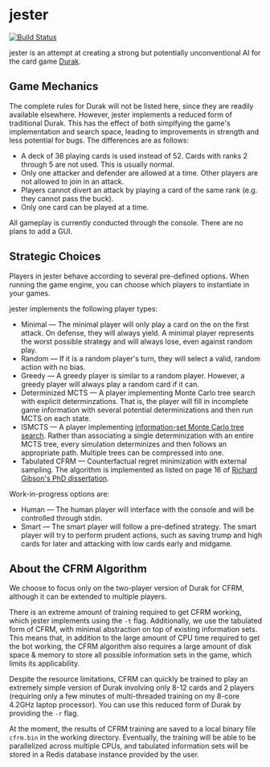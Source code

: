 # jester

[![Build Status](https://travis-ci.com/dmhacker/jester.svg?branch=master)](https://travis-ci.com/dmhacker/jester)

jester is an attempt at creating a strong but 
potentially unconventional AI for the card game [Durak](https://en.wikipedia.org/wiki/Durak).

## Game Mechanics

The complete rules for Durak will not be listed here, since
they are readily available elsewhere. However, jester implements
a reduced form of traditional Durak. This has the effect of both
simplfying the game's implementation and search space, leading
to improvements in strength and less potential for bugs. The
differences are as follows:

* A deck of 36 playing cards is used instead of 52. Cards with
ranks 2 through 5 are not used. This is usually normal.
* Only one attacker and defender are allowed at a time. Other
players are not allowed to join in an attack.
* Players cannot divert an attack by playing a card of the same 
rank (e.g. they cannot pass the buck).
* Only one card can be played at a time. 

All gameplay is currently conducted through the console. 
There are no plans to add a GUI.

## Strategic Choices

Players in jester behave according to several pre-defined options.
When running the game engine, you can choose which players to 
instantiate in your games.

jester implements the following player types:

* Minimal — The minimal player will only play a card on the
on the first attack. On defense, they will always yield. 
A minimal player represents the worst possible
strategy and will always lose, even against random play.
* Random — If it is a random player's turn, they will select
a valid, random action with no bias.
* Greedy — A greedy player is similar to a random player.
However, a greedy player will always play a random card if it can. 
* Determinized MCTS — A player implementing Monte Carlo tree
search with explicit determinzations. That is, the player will
fill in incomplete game information with several potential 
determinizations and then run MCTS on each state.
* ISMCTS — A player implementing 
[information-set Monte Carlo tree search](http://eprints.whiterose.ac.uk/75048/1/CowlingPowleyWhitehouse2012.pdf). 
Rather than associating a single determinization with an entire MCTS tree,
every simulation determinizes and then follows an appropriate path. 
Multiple trees can be compressed into one.
* Tabulated CFRM — Counterfactual regret minimization with external sampling. 
The algorithm is implemented as listed on page 16
of [Richard Gibson's PhD dissertation](http://poker.cs.ualberta.ca/publications/gibson.phd.pdf). 

Work-in-progress options are:

* Human — The human player will interface with the console and
will be controlled through stdin.
* Smart — The smart player will follow a pre-defined strategy. The
smart player will try to perform prudent actions, such as saving
trump and high cards for later and attacking with low cards 
early and midgame.

## About the CFRM Algorithm

We choose to focus only on the two-player version of Durak for CFRM, although 
it can be extended to multiple players.

There is an extreme amount of training required to get CFRM working,
which jester implements using the `-t` flag. Additionally, we use
the tabulated form of CFRM, with minimal abstraction on top of existing
information sets. This means that, in addition to the large amount of
CPU time required to get the bot working, the CFRM algorithm also
requires a large amount of disk space & memory to store all possible 
information sets in the game, which limits its applicability. 

Despite the resource limitations, CFRM can quickly be trained to play an 
extremely simple version of Durak involving only 8-12 cards and 2 players 
(requiring only a few minutes of multi-threaded training on my 8-core 4.2GHz 
laptop processor). You can use this reduced form of Durak by providing the 
`-r` flag.

At the moment, the results of CFRM training are saved to a local binary file 
`cfrm.bin` in the working directory. Eventually, the training will be able to
be parallelized across multiple CPUs, and tabulated information sets will be
stored in a Redis database instance provided by the user. 
